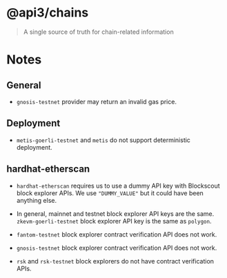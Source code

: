 # @api3/chains

> A single source of truth for chain-related information

# Notes

## General

- `gnosis-testnet` provider may return an invalid gas price.

## Deployment

- `metis-goerli-testnet` and `metis` do not support deterministic deployment.

## hardhat-etherscan

- `hardhat-etherscan` requires us to use a dummy API key with Blockscout block explorer APIs.
  We use `"DUMMY_VALUE"` but it could have been anything else.

- In general, mainnet and testnet block explorer API keys are the same.
  `zkevm-goerli-testnet` block explorer API key is the same as `polygon`.

- `fantom-testnet` block explorer contract verification API does not work.

- `gnosis-testnet` block explorer contract verification API does not work.

- `rsk` and `rsk-testnet` block explorers do not have contract verification APIs.
